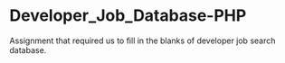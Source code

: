 # Developer_Job_Database-PHP
Assignment that required us to fill in the blanks of developer job search database.
